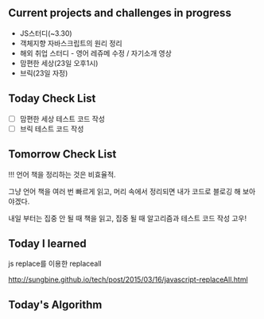 ## Current projects and challenges in progress

- JS스터디(~3.30)
- 객체지향 자바스크립트의 원리 정리
- 해외 취업 스터디 - 영어 레쥬메 수정 / 자기소개 영상
- 맘편한 세상(23일 오후1시)
- 브릭(23일 자정)

## Today Check List

- [ ] 맘편한 세상 테스트 코드 작성
- [ ] 브릭 테스트 코드 작성

## Tomorrow Check List

!!! 언어 책을 정리하는 것은 비효율적. 

그냥 언어 책을 여러 번 빠르게 읽고, 머리 속에서 정리되면 내가 코드로 블로깅 해 보아야겠다.

내일 부터는 집중 안 될 때 책을 읽고, 집중 될 때 알고리즘과 테스트 코드 작성 고우!

## Today I learned

js replace를 이용한 replaceall

http://sungbine.github.io/tech/post/2015/03/16/javascript-replaceAll.html

## Today's Algorithm

